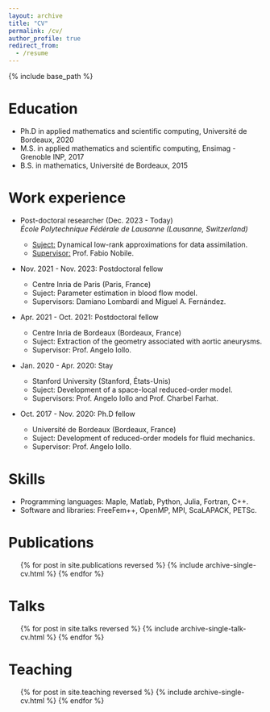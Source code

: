 ```yaml
---
layout: archive
title: "CV"
permalink: /cv/
author_profile: true
redirect_from:
  - /resume
---
```


{% include base_path %}

Education
======
* Ph.D in applied mathematics and scientific computing, Université de Bordeaux, 2020
* M.S. in applied mathematics and scientific computing, Ensimag - Grenoble INP, 2017
* B.S. in mathematics, Université de Bordeaux, 2015

Work experience
======
* Post-doctoral researcher (Dec. 2023 - Today)<br />
  <i>École Polytechnique Fédérale de Lausanne (Lausanne, Switzerland)</i>
  * <u>Suject:</u> Dynamical low-rank approximations for data assimilation.
  * <u>Supervisor:</u> Prof. Fabio Nobile.

* Nov. 2021 - Nov. 2023: Postdoctoral fellow
  * Centre Inria de Paris (Paris, France)
  * Suject: Parameter estimation in blood flow model.
  * Supervisors: Damiano Lombardi and Miguel A. Fernández.

* Apr. 2021 - Oct. 2021: Postdoctoral fellow
  * Centre Inria de Bordeaux (Bordeaux, France)
  * Suject: Extraction of the geometry associated with aortic aneurysms.
  * Supervisor: Prof. Angelo Iollo.

* Jan. 2020 - Apr. 2020: Stay
  * Stanford University (Stanford, États-Unis)
  * Suject: Development of a space-local reduced-order model.
  * Supervisors: Prof. Angelo Iollo and Prof. Charbel Farhat.

* Oct. 2017 - Nov. 2020: Ph.D fellow
  * Université de Bordeaux (Bordeaux, France)
  * Suject: Development of reduced-order models for fluid mechanics.
  * Supervisor: Prof. Angelo Iollo.
  
Skills
======
* Programming languages: Maple, Matlab, Python, Julia, Fortran, C++.
* Software and libraries: FreeFem++, OpenMP, MPI, ScaLAPACK, PETSc.

Publications
======
  <ul>{% for post in site.publications reversed %}
    {% include archive-single-cv.html %}
  {% endfor %}</ul>
  
Talks
======
  <ul>{% for post in site.talks reversed %}
    {% include archive-single-talk-cv.html  %}
  {% endfor %}</ul>
  
Teaching
======
  <ul>{% for post in site.teaching reversed %}
    {% include archive-single-cv.html %}
  {% endfor %}</ul>
